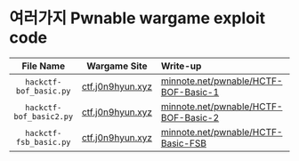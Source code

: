 # 여러가지 Pwnable wargame exploit code
|File Name|Wargame Site|Write-up|URL|
|:---:|:---:|:---|:---|
|`hackctf-bof_basic.py`|<a href="https://ctf.j0n9hyun.xyz" target="_blank">ctf.j0n9hyun.xyz</a>|<a href="https://minnote.net/pwnable/HCTF-BOF-Basic-1/" target="_blank">minnote.net/pwnable/HCTF-BOF-Basic-1</a>|<a href="https://ctf.j0n9hyun.xyz/challenges#Basic_BOF%20#1" target="_blank">challenges#Basic_BOF%20#1</a>|
|`hackctf-bof_basic2.py`|<a href="https://ctf.j0n9hyun.xyz" target="_blank">ctf.j0n9hyun.xyz</a>|<a href="https://minnote.net/pwnable/HCTF-BOF-Basic-2/" target="_blank">minnote.net/pwnable/HCTF-BOF-Basic-2</a>|<a href="https://ctf.j0n9hyun.xyz/challenges#Basic_BOF%20#2" target="_blank">challenges#Basic_BOF%20#2</a>|
|`hackctf-fsb_basic.py`|<a href="https://ctf.j0n9hyun.xyz" target="_blank">ctf.j0n9hyun.xyz</a>|<a href="https://minnote.net/pwnable/HCTF-Basic-FSB/" target="_blank">minnote.net/pwnable/HCTF-Basic-FSB</a>|<a href="https://ctf.j0n9hyun.xyz/challenges#Basic_FSB" target="_blank">challenges#Basic_FSB</a>|

